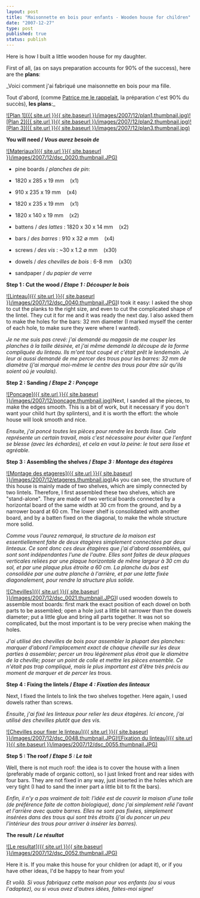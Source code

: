 ```yaml
---
layout: post
title: "Maisonnette en bois pour enfants - Wooden house for children"
date: "2007-12-27"
type: post
published: true
status: publish
---
```


Here is how I built a little wooden house for my daughter.

First of all, (as on says preparation accounts for 90% of the success), here are the **plans**:

_Voici comment j'ai fabriqué une maisonnette en bois pour ma fille.

Tout d'abord, (comme [Patrice me le rappelait](http://blog.japonophile.com/2007/09/07/latin-ou-germain/), la préparation c'est 90% du succès), **les plans**:_

[![Plan 1]({{ site.url }}{{ site.baseurl }}/images/2007/12/plan1.thumbnail.jpg)](http://blog.japonophile.com/wp-content/uploads/2007/12/plan1.jpg)[![Plan 2]({{ site.url }}{{ site.baseurl }}/images/2007/12/plan2.thumbnail.jpg)](http://blog.japonophile.com/wp-content/uploads/2007/12/plan2.jpg)[![Plan 3]({{ site.url }}{{ site.baseurl }}/images/2007/12/plan3.thumbnail.jpg)](http://blog.japonophile.com/wp-content/uploads/2007/12/plan3.jpg)

**You will need / _Vous aurez besoin de_**

[![Materiaux]({{ site.url }}{{ site.baseurl }}/images/2007/12/dsc_0020.thumbnail.JPG)](http://blog.japonophile.com/wp-content/uploads/2007/12/dsc_0020.JPG)

- pine boards / _planches de pin_:

- 1820 x 285 x 19 mm    (x1)
- 910 x 235 x 19 mm    (x4)
- 1820 x 235 x 19 mm    (x1)
- 1820 x 140 x 19 mm    (x2)

- battens / _des lattes_ : 1820 x 30 x 14 mm    (x2)
- bars / _des barres_ : 910 x 32 ∅ mm    (x4)
- screws / _des vis_ : ~30 x 1.2 ∅ mm    (x30)
- dowels / _des chevilles de bois_ : 6-8 mm    (x30)
- sandpaper / _du papier de verre_

**Step 1 : Cut the wood / _Etape 1 : Découper le bois_**

[![Linteau]({{ site.url }}{{ site.baseurl }}/images/2007/12/dsc_0040.thumbnail.JPG)](http://blog.japonophile.com/wp-content/uploads/2007/12/dsc_0040.JPG)I took it easy: I asked the shop to cut the planks to the right size, and even to cut the complicated shape of the lintel. They cut it for me and it was ready the next day. I also asked them to make the holes for the bars: 32 mm diameter (I marked myself the center of each hole, to make sure they were where I wanted).

_Je ne me suis pas crevé: j'ai demandé au magasin de me couper les planches à la taille désirée, et j'ai même demandé la découpe de la forme compliquée du linteau. Ils m'ont tout coupé et c'était prêt le lendemain. Je leur ai aussi demandé de me percer des trous pour les barres: 32 mm de diamètre (j'ai marqué moi-même le centre des trous pour être sûr qu'ils soient où je voulais)._

**Step 2 : Sanding / _Etape 2 : Ponçage_**

[![Poncage]({{ site.url }}{{ site.baseurl }}/images/2007/12/poncage.thumbnail.jpg)](http://blog.japonophile.com/wp-content/uploads/2007/12/poncage.jpg)Next, I sanded all the pieces, to make the edges smooth. This is a bit of work, but it necessary if you don't want your child hurt (by splinters), and it is worth the effort: the whole house will look smooth and nice.

_Ensuite, j'ai poncé toutes les pièces pour rendre les bords lisse. Cela représente un certain travail, mais c'est nécessaire pour éviter que l'enfant se blesse (avec les échardes), et cela en vaut la peine: le tout sera lisse et agréable._

**Step 3 : Assembling the shelves / _Etape 3 : Montage des étagères_**

[![Montage des etageres]({{ site.url }}{{ site.baseurl }}/images/2007/12/etageres.thumbnail.jpg)](http://blog.japonophile.com/wp-content/uploads/2007/12/etageres.jpg)As you can see, the structure of this house is mainly made of two shelves, which are simply connected by two lintels. Therefore, I first assembled these two shelves, which are "stand-alone". They are made of two vertical boards connected by a horizontal board of the same width at 30 cm from the ground, and by a narrower board at 60 cm. The lower shelf is consolidated with another board, and by a batten fixed on the diagonal, to make the whole structure more solid.

_Comme vous l'aurez remarqué, la structure de la maison est essentiellement faite de deux étagères simplement connectées par deux linteaux. Ce sont donc ces deux étagères que j'ai d'abord assemblées, qui sont sont indépendantes l'une de l'autre. Elles sont faites de deux plaques verticales reliées par une plaque horizontale de même largeur à 30 cm du sol, et par une plaque plus étroite a 60 cm. La planche du bas est consolidée par une autre planche à l'arrière, et par une latte fixée diagonalement, pour rendre la structure plus solide._

[![Chevilles]({{ site.url }}{{ site.baseurl }}/images/2007/12/dsc_0021.thumbnail.JPG)](http://blog.japonophile.com/wp-content/uploads/2007/12/dsc_0021.JPG)I used wooden dowels to assemble most boards: first mark the exact position of each dowel on both parts to be assembled; open a hole just a little bit narrower than the dowels diameter; put a little glue and bring all parts together. It was not so complicated, but the most important is to be very precise when making the holes.

_J'ai utilisé des chevilles de bois pour assembler la plupart des planches: marquer d'abord l'emplacement exact de chaque cheville sur les deux parties à assembler; percer un trou légèrement plus étroit que le diamètre de la cheville; poser un point de colle et mettre les pièces ensemble. Ce n'était pas trop compliqué, mais le plus important est d'être très précis au moment de marquer et de percer les trous._

**Step 4 : Fixing the lintels / _Etape 4 : Fixation des linteaux_**

Next, I fixed the lintels to link the two shelves together. Here again, I used dowels rather than screws.

_Ensuite, j'ai fixé les linteaux pour relier les deux étagères. Ici encore, j'ai utilisé des chevilles plutôt que des vis._

[![Chevilles pour fixer le linteau]({{ site.url }}{{ site.baseurl }}/images/2007/12/dsc_0048.thumbnail.JPG)](http://blog.japonophile.com/wp-content/uploads/2007/12/dsc_0048.JPG)[![Fixation du linteau]({{ site.url }}{{ site.baseurl }}/images/2007/12/dsc_0055.thumbnail.JPG)](http://blog.japonophile.com/wp-content/uploads/2007/12/dsc_0055.JPG)

**Step 5 : The roof / _Etape 5 : Le toit_**

Well, there is not much roof: the idea is to cover the house with a linen (preferably made of organic cotton), so I just linked front and rear sides with four bars. They are not fixed in any way, just inserted in the holes which are very tight (I had to sand the inner part a little bit to fit the bars).

_Enfin, il n'y a pas vraiment de toit: l'idée est de couvrir la maison d'une toile (de préférence faite de cotton biologique), donc j'ai simplement relié l'avant et l'arrière avec quatre barres. Elles ne sont pas fixées, simplement insérées dans des trous qui sont très étroits (j'ai du poncer un peu l'intérieur des trous pour arriver à insérer les barres)._

**The result / _Le résultat_**

[![Le resultat]({{ site.url }}{{ site.baseurl }}/images/2007/12/dsc_0052.thumbnail.JPG)](http://blog.japonophile.com/wp-content/uploads/2007/12/dsc_0052.JPG)

Here it is. If you make this house for your children (or adapt it), or if you have other ideas, I'd be happy to hear from you!

_Et voilà. Si vous fabriquez cette maison pour vos enfants (ou si vous l'adaptez), ou si vous avez d'autres idées, faites-moi signe!_
